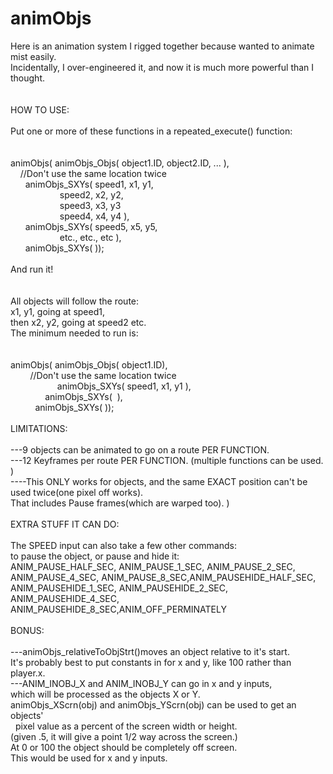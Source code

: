 # animObjs
Here is an animation system I rigged together because wanted to animate mist easily. <br />
Incidentally, I over-engineered it, and now it is much more powerful than I thought. <br />
 <br /> <br />
HOW TO USE: <br /> <br />
Put one or more of these functions in a repeated_execute() function: <br />
 <br /> <br />
animObjs( animObjs_Objs( object1.ID, object2.ID, ... ),  <br />
     //Don't use the same location twice <br />
       animObjs_SXYs( speed1, x1, y1, <br />
                     speed2, x2, y2,  <br />
                     speed3, x3, y3 <br />
                     speed4, x4, y4 ), <br />
       animObjs_SXYs( speed5, x5, y5, <br />
                     etc., etc., etc ),  <br />
       animObjs_SXYs( )); <br />
        <br />
And run it! <br />
 <br /> <br />
All objects will follow the route: <br />
x1, y1, going at speed1, <br />
then x2, y2, going at speed2 etc. <br />
The minimum needed to run is: <br />
 <br /> <br />
animObjs( animObjs_Objs( object1.ID), <br />
         //Don't use the same location twice    <br />         
            animObjs_SXYs( speed1, x1, y1 ),          <br />   
            animObjs_SXYs(  ),          <br />
            animObjs_SXYs( )); <br />
             <br />
LIMITATIONS: <br /> <br />
---9 objects can be animated to go on a route PER FUNCTION. <br /> 
---12 Keyframes per route PER FUNCTION. (multiple functions can be used. ) <br />
----This ONLY works for objects, and the same EXACT position can't be used twice(one pixel off works). <br /> 
That includes Pause frames(which are warped too). ) <br />
 <br />
EXTRA STUFF IT CAN DO: <br /> <br />
The SPEED input can also take a few other commands: <br />
to pause the object, or pause and hide it: <br />
ANIM_PAUSE_HALF_SEC, ANIM_PAUSE_1_SEC, ANIM_PAUSE_2_SEC, ANIM_PAUSE_4_SEC, ANIM_PAUSE_8_SEC,ANIM_PAUSEHIDE_HALF_SEC, ANIM_PAUSEHIDE_1_SEC, ANIM_PAUSEHIDE_2_SEC, ANIM_PAUSEHIDE_4_SEC, ANIM_PAUSEHIDE_8_SEC,ANIM_OFF_PERMINATELY
 <br /> <br />
BONUS: <br /> <br />
---animObjs_relativeToObjStrt()moves an object relative to it's start. <br />
It's probably best to put constants in for x and y, like 100 rather than player.x. <br /> 
---ANIM_INOBJ_X and ANIM_INOBJ_Y can go in x and y inputs,  <br />
which will be processed as the objects X or Y.  <br />
animObjs_XScrn(obj) and animObjs_YScrn(obj) can be used to get an objects' <br />  
pixel value as a percent of the screen width or height.  <br />
(given .5, it will give a point 1/2 way across the screen.) <br />
At 0 or 100 the object should be completely off screen.  <br />
This would be used for x and y inputs.  <br />


